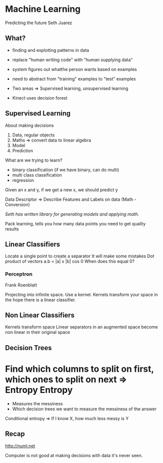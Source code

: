 # Machine Learning
Predicting the future
Seth Juarez

## What?
* finding and exploiting patterns in data
* replace "human writing code" with "human supplying data"
* system figures out whatthe person wants based on examples
* need to abstract from "training" examples to "test" examples

* Two areas => Supervised learning, unsupervised learning

* Kinect uses decision forest

## Supervised Learning
About making decisions
1. Data, regular objects
2. Maths => convert data to linear algebra
3. Model
4. Prediction

What are we trying to learn?
* binary classification (if we have binary, can do multi)
* multi class classification
* regression

Given an x and y, if we get a new x, we should predict y

Data Descriptor => Describe Features and Labels on data (Math -
Conversion)

_Seth has written library for generating models and applying math._

Pack learning, tells you how many data points you need to get quality
results

## Linear Classifiers
Locate a single point to create a separator
It will make some mistakes
Dot product of vectors
a.b = |a| x |b| cos 0
When does this equal 0?

### Perceptron
Frank Roenblatt

Projecting into infinite space. Use a kernel. Kernels transform your
space in the hope there is a linear classifier.

## Non Linear Classifiers
Kernels transform space
Linear separators in an augmented space become non linear in their
original space

## Decision Trees
Find which columns to split on first, which ones to split on next =>
Entropy
Entropy
=======
* Measures the messiness
* Which decision trees we want to measure the messiness of the answer

Conditional entropy => If I know X, how much less messy is Y


## Recap
http://numl.net

Computer is not good at making decisions with data it's never seen.

